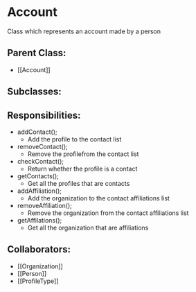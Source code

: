 # Account
Class which represents an account made by a person

## Parent Class:
- [[Account]]

## Subclasses:

## Responsibilities:
- addContact();
	- Add the profile to the contact list
- removeContact();
	- Remove the profilefrom  the contact list
- checkContact();
	- Return whether the profile is a contact
- getContacts();
	- Get all the profiles that are contacts
- addAffiliation();
	- Add the organization to the contact affiliations list
- removeAffiliation();
	- Remove the organization from the contact affiliations list
- getAffilations();
	- Get all the organization that are affiliations

## Collaborators:
- [[Organization]]
- [[Person]]
- [[ProfileType]]